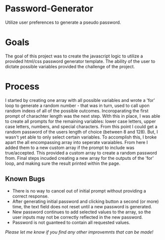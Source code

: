 # Password-Generator
Utilize user preferences to generate a pseudo password.

# Goals
The goal of this project was to create the javascript logic to utilize a provided html/css password generator template.  The ability of the user to dictate possible variables provided the challenge of the project.  

# Process
I started by creating one array with all possible variables and wrote a 'for' loop to generate a random number - that was in turn, used to call upon random indexs of all of the possible outcomes.  Incoroparating the first prompt of charachter length was the next step.  With this in place, I was able to create all prompts for the remaining variables: lower case letters, upper case letters, numbers, and special characters.  From this point I could get a random password of the users length of choice (between 8 and 128).  But, I wasn't yet able to only select certain variables.  To accomplish this, I broke apart the all encompassing array into seperate varaiables.  From here I added them to a new custom array if the prompt to include was true/accepted.  This provided a custom array to create a random password from.  Final steps incuded creating a new array for the outputs of the 'for' loop, and making sure the result printed within the page.

## Known Bugs
- There is no way to cancel out of initial prompt without providing a correct response.
- After generating initial password and clicking button a second (or more) time, the text field does not reset until a new password is generated.
- New password continues to add selected values to the array, so the user inputs may not be correctly reflected in the new password.
- Password is not guanteed to contain all requested values.

_Please let me know if you find any other improvemnts that can be made!_

